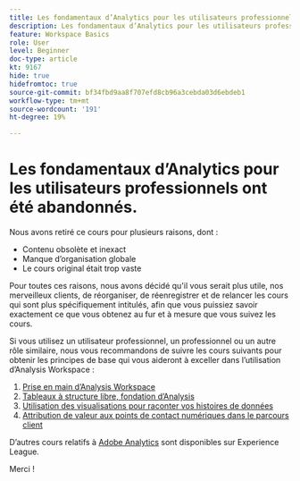 ```yaml
---
title: Les fondamentaux d’Analytics pour les utilisateurs professionnels ont été abandonnés.
description: Les fondamentaux d’Analytics pour les utilisateurs professionnels ont été retirés pour plusieurs raisons.
feature: Workspace Basics
role: User
level: Beginner
doc-type: article
kt: 9167
hide: true
hidefromtoc: true
source-git-commit: bf34fbd9aa8f707efd8cb96a3cebda03d6ebdeb1
workflow-type: tm+mt
source-wordcount: '191'
ht-degree: 19%

---
```



# Les fondamentaux d’Analytics pour les utilisateurs professionnels ont été abandonnés.

Nous avons retiré ce cours pour plusieurs raisons, dont :

* Contenu obsolète et inexact
* Manque d’organisation globale
* Le cours original était trop vaste

Pour toutes ces raisons, nous avons décidé qu&#39;il vous serait plus utile, nos merveilleux clients, de réorganiser, de réenregistrer et de relancer les cours qui sont plus spécifiquement intitulés, afin que vous puissiez savoir exactement ce que vous obtenez au fur et à mesure que vous suivez les cours.

Si vous utilisez un utilisateur professionnel, un professionnel ou un autre rôle similaire, nous vous recommandons de suivre les cours suivants pour obtenir les principes de base qui vous aideront à exceller dans l’utilisation d’Analysis Workspace :

1. [Prise en main d’Analysis Workspace](https://experienceleague.adobe.com/?recommended=Analytics-U-1-2020.1.workspace)
1. [Tableaux à structure libre, fondation d’Analysis](https://experienceleague.adobe.com/?recommended=Analytics-U-1-2020.3)
1. [Utilisation des visualisations pour raconter vos histoires de données](https://experienceleague.adobe.com/?recommended=Analytics-U-1-2021.1.visualizations)
1. [Attribution de valeur aux points de contact numériques dans le parcours client](https://experienceleague.adobe.com/?recommended=Analytics-U-1-2020.2)

D’autres cours relatifs à [Adobe Analytics](https://experienceleague.adobe.com/?recommended=Analytics-U-1-2020.1.workspace) sont disponibles sur Experience League.

Merci !